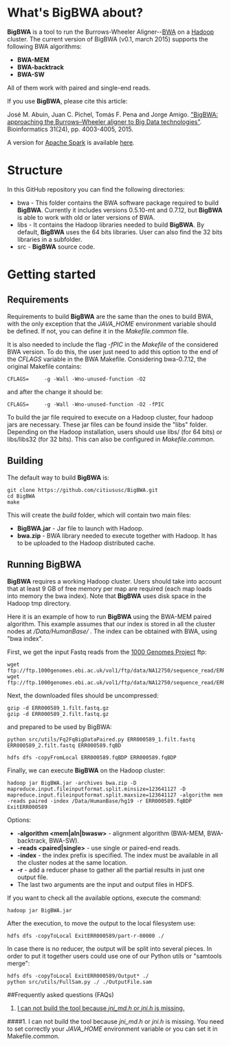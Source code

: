 # What's BigBWA about? #

**BigBWA** is a tool to run the Burrows-Wheeler Aligner--[BWA][1] on a [Hadoop][2] cluster. The current version of BigBWA (v0.1, march 2015) supports the following BWA algorithms:

* **BWA-MEM**
* **BWA-backtrack**
* **BWA-SW**

All of them work with paired and single-end reads.

If you use **BigBWA**, please cite this article:

José M. Abuin, Juan C. Pichel, Tomás F. Pena and Jorge Amigo. ["BigBWA: approaching the Burrows–Wheeler aligner to Big Data technologies"][4]. Bioinformatics 31(24), pp. 4003-4005, 2015.

A version for [Apache Spark][6] is available [here][7].

# Structure #
In this GitHub repository you can find the following directories:

* bwa - This folder contains the BWA software package required to build **BigBWA**. Currently it includes versions 0.5.10-mt and 0.7.12, but **BigBWA** is able to work with old or later versions of BWA.
* libs - It contains the Hadoop libraries needed to build **BigBWA**. By default, **BigBWA** uses the 64 bits libraries. User can also find the 32 bits libraries in a subfolder.
* src - **BigBWA** source code.

# Getting started #

## Requirements
Requirements to build **BigBWA** are the same than the ones to build BWA, with the only exception that the *JAVA_HOME* environment variable should be defined. If not, you can define it in the *Makefile.common* file. 

It is also needed to include the flag *-fPIC* in the *Makefile* of the considered BWA version. To do this, the user just need to add this option to the end of the *CFLAGS* variable in the BWA Makefile. Considering bwa-0.7.12, the original Makefile contains:

	CFLAGS=		-g -Wall -Wno-unused-function -O2

and after the change it should be:

	CFLAGS=		-g -Wall -Wno-unused-function -O2 -fPIC

To build the jar file required to execute on a Hadoop cluster, four hadoop jars are necessary. These jar files can be found inside the "libs" folder. Depending on the Hadoop installation, users should use libs/ (for 64 bits) or libs/libs32 (for 32 bits). This can also be configured in *Makefile.common*.

## Building
The default way to build **BigBWA** is:

	git clone https://github.com/citiususc/BigBWA.git
	cd BigBWA
	make
		
This will create the *build* folder, which will contain two main files:

* **BigBWA.jar** - Jar file to launch with Hadoop.
* **bwa.zip** - BWA library needed to execute together with Hadoop. It has to be uploaded to the Hadoop distributed cache.

## Running BigBWA ##
**BigBWA** requires a working Hadoop cluster. Users should take into account that at least 9 GB of free memory per map are required (each map loads into memory the bwa index). Note that **BigBWA** uses disk space in the Hadoop tmp directory.

Here it is an example of how to run **BigBWA** using the BWA-MEM paired algorithm. This example assumes that our index is stored in all the cluster nodes at */Data/HumanBase/* . The index can be obtained with BWA, using "bwa index".

First, we get the input Fastq reads from the [1000 Genomes Project][3] ftp:

	wget ftp://ftp.1000genomes.ebi.ac.uk/vol1/ftp/data/NA12750/sequence_read/ERR000589_1.filt.fastq.gz
	wget ftp://ftp.1000genomes.ebi.ac.uk/vol1/ftp/data/NA12750/sequence_read/ERR000589_2.filt.fastq.gz
	
Next, the downloaded files should be uncompressed:

	gzip -d ERR000589_1.filt.fastq.gz
	gzip -d ERR000589_2.filt.fastq.gz
	
and prepared to be used by BigBWA:

	python src/utils/Fq2FqBigDataPaired.py ERR000589_1.filt.fastq ERR000589_2.filt.fastq ERR000589.fqBD

	hdfs dfs -copyFromLocal ERR000589.fqBDP ERR000589.fqBDP
	
Finally, we can execute **BigBWA** on the Hadoop cluster:

	hadoop jar BigBWA.jar -archives bwa.zip -D mapreduce.input.fileinputformat.split.minsize=123641127 -D mapreduce.input.fileinputformat.split.maxsize=123641127 -algorithm mem -reads paired -index /Data/HumanBase/hg19 -r ERR000589.fqBDP ExitERR000589

Options:
* **-algorithm \<mem|aln|bwasw\>** - alignment algorithm (BWA-MEM, BWA-backtrack, BWA-SW).
* **-reads \<paired|single\>** - use single or paired-end reads.
* **-index** - the index prefix is specified. The index must be available in all the cluster nodes at the same location.
* **-r** - add a reducer phase to gather all the partial results in just one output file.
* The last two arguments are the input and output files in HDFS.

If you want to check all the available options, execute the command:

	hadoop jar BigBWA.jar

After the execution, to move the output to the local filesystem use: 

	hdfs dfs -copyToLocal ExitERR000589/part-r-00000 ./
	
In case there is no reducer, the output will be split into several pieces. In order to put it together users could use one of our Python utils or "samtools merge":

	hdfs dfs -copyToLocal ExitERR000589/Output* ./
	python src/utils/FullSam.py ./ ./OutputFile.sam
	
##Frequently asked questions (FAQs)

1. [I can not build the tool because *jni_md.h* or *jni.h* is missing.](#building1)

####<a name="building1"></a>1. I can not build the tool because *jni_md.h* or *jni.h* is missing.
You need to set correctly your *JAVA_HOME* environment variable or you can set it in Makefile.common.

[1]: https://github.com/lh3/bwa
[2]: https://hadoop.apache.org/
[3]: http://www.1000genomes.org/
[4]: http://dx.doi.org/10.1093%2Fbioinformatics%2Fbtv506
[6]: http://spark.apache.org/
[7]: https://github.com/citiususc/SparkBWA
